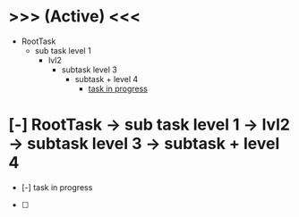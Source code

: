 # >>> (Active) <<<
- RootTask
    - sub task level 1
        - lvl2
            - subtask level 3
                - subtask + level 4
                    - [task in progress](main.md#10)    

# [-] RootTask -> sub task level 1 -> lvl2 -> subtask level 3 -> subtask + level 4
- [-] task in progress
- [ ] 
